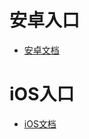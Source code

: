 # 安卓入口
- [安卓文档](https://github.com/Kiri-Innovation/KIRI-CameraKit/blob/main/README-Android.md)
# iOS入口
- [iOS文档](https://github.com/Kiri-Innovation/KIRI-CameraKit/blob/main/README-iOS.md)
